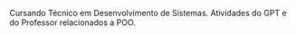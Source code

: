 Cursando Técnico em Desenvolvimento de Sistemas.
Atividades do GPT e do Professor relacionados a POO.
